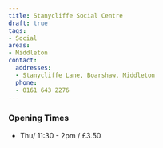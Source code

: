 ```yaml
---
title: Stanycliffe Social Centre
draft: true
tags:
- Social
areas:
- Middleton
contact:
  addresses:
  - Stanycliffe Lane, Boarshaw, Middleton
  phone:
  - 0161 643 2276
---
```


### Opening Times
* Thu/  11:30 - 2pm / £3.50

